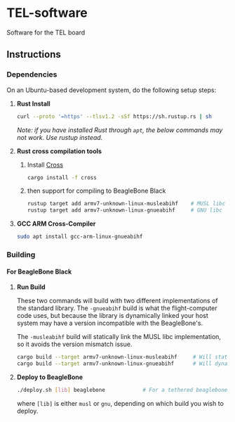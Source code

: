 # TEL-software
Software for the TEL board

## Instructions
### Dependencies
On an Ubuntu-based development system, do the following setup steps:

1. **Rust Install**

    ```sh
    curl --proto '=https' --tlsv1.2 -sSf https://sh.rustup.rs | sh
    ```

    _Note: if you have installed Rust through `apt`, the below commands may not work. Use rustup instead._

2. **Rust cross compilation tools**

    1. Install [Cross](https://github.com/cross-rs/cross)
        ```sh
        cargo install -f cross
        ```

    2. then support for compiling to BeagleBone Black

        ```sh
        rustup target add armv7-unknown-linux-musleabihf    # MUSL libc
        rustup target add armv7-unknown-linux-gnueabihf     # GNU libc
        ```

3. **GCC ARM Cross-Compiler**

    ```sh
    sudo apt install gcc-arm-linux-gnueabihf
    ```

### Building
#### For BeagleBone Black

1. **Run Build**

    These two commands will build with two different implementations of the standard library. The
    `-gnueabihf` build is what the flight-computer code uses, but because the library is
    dynamically linked your host system may have a version incompatible with the BeagleBone's.

    The `-musleabihf` build will statically link the MUSL libc implementation, so it avoids the
    version mismatch issue.

    ```sh
    cargo build --target armv7-unknown-linux-musleabihf     # Will statically link MUSL libc
    cargo build --target armv7-unknown-linux-gnueabihf      # Will dynamically link glibc
    ```

2. **Deploy to BeagleBone**

    ```sh
    ./deploy.sh [lib] beaglebone            # For a tethered beaglebone
    ```

    where `[lib]` is either `musl` or `gnu`, depending on which build you wish to deploy.
